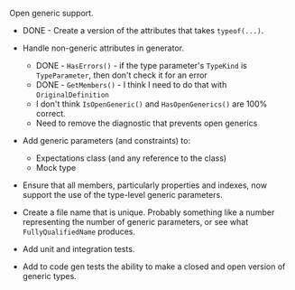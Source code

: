Open generic support.

* DONE - Create a version of the attributes that takes `typeof(...)`.
* Handle non-generic attributes in generator.
    * DONE - `HasErrors()` - if the type parameter's `TypeKind` is `TypeParameter`, then don't check it for an error
    * DONE - `GetMembers()` - I think I need to do that with `OriginalDefinition`
    * I don't think `IsOpenGeneric()` and `HasOpenGenerics()` are 100% correct.
    * Need to remove the diagnostic that prevents open generics
* Add generic parameters (and constraints) to:
    * Expectations class (and any reference to the class)
    * Mock type

* Ensure that all members, particularly properties and indexes, now support the use of the type-level generic parameters.
* Create a file name that is unique. Probably something like a number representing the number of generic parameters, or see what `FullyQualifiedName` produces.
* Add unit and integration tests.
* Add to code gen tests the ability to make a closed and open version of generic types.